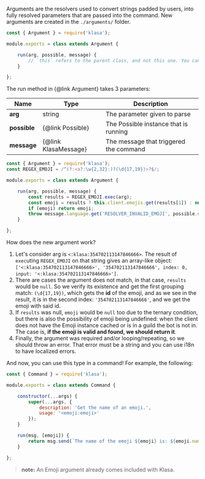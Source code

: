 Arguments are the resolvers used to convert strings padded by users, into fully resolved parameters that are passed into the command. New arguments are created in the `./arguments/` folder.

```javascript
const { Argument } = require('klasa');

module.exports = class extends Argument {

	run(arg, possible, message) {
		// `this` refers to the parent class, and not this one. You cannot use super
	}

};
```

The run method in {@link Argument} takes 3 parameters:

| Name             | Type                 | Description                            |
| ---------------- | -------------------- | -------------------------------------- |
| **arg**          | string               | The parameter given to parse           |
| **possible**     | {@link Possible}     | The Possible instance that is running  |
| **message**      | {@link KlasaMessage} | The message that triggered the command |

```javascript
const { Argument } = require('klasa');
const REGEX_EMOJI = /^(?:<a?:\w{2,32}:)?(\d{17,19})>?$/;

module.exports = class extends Argument {

	run(arg, possible, message) {
		const results = REGEX_EMOJI.exec(arg);
		const emoji = results ? this.client.emojis.get(results[1]) : null;
		if (emoji) return emoji;
		throw message.language.get('RESOLVER_INVALID_EMOJI', possible.name);
	}

};
```

How does the new argument work?

1. Let's consider arg is `<:klasa:354702113147846666>`. The result of `exec`uting `REGEX_EMOJI` on that string gives an array-like object: `['<:klasa:354702113147846666>', '354702113147846666', index: 0, input: '<:klasa:354702113147846666>']`.
1. There are cases the argument does not match, in that case, `results` would be `null`. So we verify its existence and get the first grouping match: `(\d{17,19})`, which gets the **id** of the emoji, and as we see in the result, it is in the second index: `'354702113147846666'`, and we get the emoji with said id.
1. If `results` was null, `emoji` would be `null` too due to the ternary condition, but there is also the possibility of emoji being undefined: when the client does not have the Emoji instance cached or is in a guild the bot is not in. The case is, **if the emoji is valid and found, we should return it**.
1. Finally, the argument was required and/or looping/repeating, so we should throw an error. That error must be a string and you can use i18n to have localized errors.

And now, you can use this type in a command! For example, the following:

```javascript
const { Command } = require('klasa');

module.exports = class extends Command {

	constructor(...args) {
		super(...args, {
			description: 'Get the name of an emoji.',
			usage: '<emoji:emoji>'
		});
	}

	run(msg, [emoji]) {
		return msg.send(`The name of the emoji ${emoji} is: ${emoji.name}`);
	}

};
```

>**note:** An Emoji argument already comes included with Klasa.
